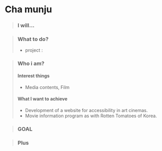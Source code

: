 # Cha munju

> ### I will...
> 

> ### What to do?   
> * project : 
   
    
> ### Who i am?
> #### Interest things
> * Media contents, Film    
> #### What I want to achieve
> * Development of a website for accessibility in art cinemas.    
> * Movie information program as with Rotten Tomatoes of Korea. 
> 

> ### GOAL
>

> ### Plus
> 

